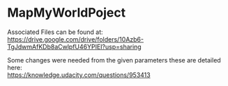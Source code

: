 # MapMyWorldPoject

Associated Files can be found at:    
https://drive.google.com/drive/folders/10Azb6-TgJdwmAfKDb8aCwlpfU46YPIEI?usp=sharing

Some changes were needed from the given parameters these are detailed here:     
https://knowledge.udacity.com/questions/953413
